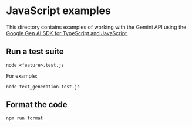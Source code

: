 # JavaScript examples

This directory contains examples of working with the Gemini API using the
[Google Gen AI SDK for TypeScript and JavaScript](https://googleapis.github.io/js-genai/).

## Run a test suite

    node <feature>.test.js

For example:

    node text_generation.test.js

## Format the code

    npm run format
